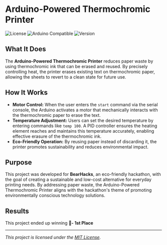 # Arduino-Powered Thermochromic Printer

![License](https://img.shields.io/badge/license-MIT-blue.svg)
![Arduino Compatible](https://img.shields.io/badge/compatible-Arduino%20UNO-green.svg)
![Version](https://img.shields.io/badge/version-1.0.0-brightgreen.svg)

## What It Does

The **Arduino-Powered Thermochromic Printer** reduces paper waste by using thermochromic ink that can be erased and reused. By precisely controlling heat, the printer erases existing text on thermochromic paper, allowing the sheets to revert to a clean state for future use.

## How It Works

- **Motor Control:** When the user enters the `start` command via the serial console, the Arduino activates a motor that mechanically interacts with the thermochromic paper to erase the text.
- **Temperature Adjustment:** Users can set the desired temperature by entering commands like `temp 100`. A PID controller ensures the heating element reaches and maintains this temperature accurately, enabling effective erasure of the thermochromic ink.
- **Eco-Friendly Operation:** By reusing paper instead of discarding it, the printer promotes sustainability and reduces environmental impact.

## Purpose

This project was developed for **BearHacks**, an eco-friendly hackathon, with the goal of creating a sustainable and low-cost alternative for everyday printing needs. By addressing paper waste, the Arduino-Powered Thermochromic Printer aligns with the hackathon's theme of promoting environmentally conscious technology solutions.

## Results

This project ended up winning **🥇- 1st Place** 

---

*This project is licensed under the [MIT License](LICENSE).*
